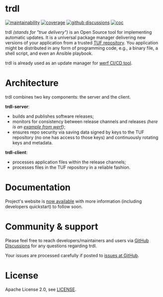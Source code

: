 # trdl

[![maintainability][maintainability-badge]][maintainability-link]
[![coverage][coverage-badge]][coverage-link]
[![github discussions][discussions-badge]][discussions-link]
[![coc][coc-badge]][coc-link]

[maintainability-badge]:    https://api.codeclimate.com/v1/badges/a95ed9e90acae45f40ee/maintainability
[maintainability-link]:     https://codeclimate.com/github/werf/trdl/maintainability
[coverage-badge]:           https://api.codeclimate.com/v1/badges/a95ed9e90acae45f40ee/test_coverage
[coverage-link]:            https://codeclimate.com/github/werf/trdl/test_coverage
[discussions-badge]:        https://img.shields.io/github/discussions/werf/trdl
[discussions-link]:         https://github.com/werf/trdl/discussions
[coc-badge]:                https://img.shields.io/badge/Contributor%20Covenant-2.1-4baaaa.svg
[coc-link]:                 CODE_OF_CONDUCT.md

trdl *(stands for "true delivery")* is an Open Source tool for implementing automatic updates. It is a universal package manager delivering new versions of your application from a trusted [TUF repository](https://github.com/theupdateframework/specification). You application might be distributed in any form of programming code, e.g., a binary file, a shell script, and even an Ansible playbook.

trdl is already used as an update manager for [werf CI/CD tool](https://github.com/werf/werf).

# Architecture

trdl combines two key components: the server and the client.

**trdl-server**:
* builds and publishes software releases;
* monitors for consistency between release channels and releases *(here is an [example from werf](https://github.com/werf/werf/blob/multiwerf/trdl_channels.yaml))*;
* ensures repo security via saving data signed by keys to the TUF repository (no one has access to those keys) and continuously rotating keys and metadata.

**trdl-client**:
* processes application files within the release channels;
* processes files in the TUF repository in a reliable fashion.

# Documentation

Project's website is [now available](https://trdl.dev/) with more information (including developers quickstart) to follow soon.

# Community & support

Please feel free to reach developers/maintainers and users via [GitHub Discussions](https://github.com/werf/trdl/discussions) for any questions regarding trdl.

Your issues are processed carefully if posted to [issues at GitHub](https://github.com/werf/trdl/issues).

# License

Apache License 2.0, see [LICENSE](LICENSE).
